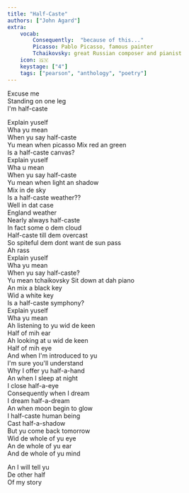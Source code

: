 ```yaml
---
title: "Half-Caste"
authors: ["John Agard"]
extra:
    vocab:
        Consequently:  "because of this..."
        Picasso: Pablo Picasso, famous painter
        Tchaikovsky: great Russian composer and pianist
    icon: 🇬🇾
    keystage: ["4"]
    tags: ["pearson", "anthology", "poetry"]
---
```

  
Excuse me  
Standing on one leg  
I'm half-caste  
  
Explain yuself  
Wha yu mean  
When yu say half-caste  
Yu mean when picasso
Mix red an green  
Is a half-caste canvas?  
Explain yuself  
Wha u mean  
When yu say half-caste  
Yu mean when light an shadow  
Mix in de sky  
Is a half-caste weather??  
Well in dat case  
England weather  
Nearly always half-caste  
In fact some o dem cloud  
Half-caste till dem overcast  
So spiteful dem dont want de sun pass  
Ah rass  
Explain yuself  
Wha yu mean  
When yu say half-caste?  
Yu mean tchaikovsky
Sit down at dah piano  
An mix a black key  
Wid a white key  
Is a half-caste symphony?  
Explain yuself  
Wha yu mean  
Ah listening to yu wid de keen  
Half of mih ear  
Ah looking at u wid de keen  
Half of mih eye  
And when I'm introduced to yu  
I'm sure you'll understand  
Why I offer yu half-a-hand  
An when I sleep at night  
I close half-a-eye  
Consequently when I dream  
I dream half-a-dream  
An when moon begin to glow  
I half-caste human being  
Cast half-a-shadow  
But yu come back tomorrow  
Wid de whole of yu eye  
An de whole of yu ear  
And de whole of yu mind  
  
An I will tell yu  
De other half  
Of my story
